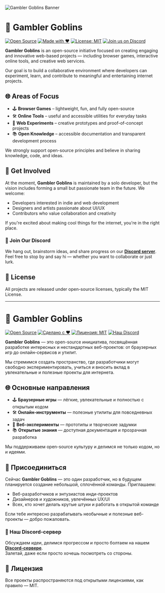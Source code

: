 ![Gambler Goblins Banner](https://raw.githubusercontent.com/Gambler-Goblins/.github/profile/banner.png)

# 🎲 Gambler Goblins

[![Open Source](https://img.shields.io/badge/open%20source-yes-brightgreen.svg)](https://github.com/GamblerGoblins)
[![Made with ❤️](https://img.shields.io/badge/made%20with-%E2%9D%A4-red)](https://github.com/GamblerGoblins)
[![License: MIT](https://img.shields.io/badge/license-MIT-blue.svg)](https://opensource.org/licenses/MIT)
[![Join us on Discord](https://img.shields.io/discord/1286385511027703919?label=Join%20us%20on%20Discord&logo=discord&color=5865F2)](https://discord.gg/edPMVu8mSq)

**Gambler Goblins** is an open-source initiative focused on creating engaging and innovative web-based projects — including browser games, interactive online tools, and creative web services.

Our goal is to build a collaborative environment where developers can experiment, learn, and contribute to meaningful and entertaining internet projects.

## 🌐 Areas of Focus

- 🕹️ **Browser Games** – lightweight, fun, and fully open-source  
- 🛠️ **Online Tools** – useful and accessible utilities for everyday tasks  
- 🔬 **Web Experiments** – creative prototypes and proof-of-concept projects  
- 📚 **Open Knowledge** – accessible documentation and transparent development process  

We strongly support open-source principles and believe in sharing knowledge, code, and ideas.

## 🤝 Get Involved

At the moment, **Gambler Goblins** is maintained by a solo developer, but the vision includes forming a small but passionate team in the future. We welcome:
- Developers interested in indie and web development  
- Designers and artists passionate about UI/UX  
- Contributors who value collaboration and creativity  

If you're excited about making cool things for the internet, you're in the right place.

### 💬 Join Our Discord

We hang out, brainstorm ideas, and share progress on our [**Discord server**](https://discord.gg/edPMVu8mSq).  
Feel free to stop by and say hi — whether you want to collaborate or just lurk.

## 📜 License

All projects are released under open-source licenses, typically the MIT License.

---

# 🎲 Gambler Goblins

[![Open Source](https://img.shields.io/badge/open%20source-да-brightgreen.svg)](https://github.com/GamblerGoblins)
[![Сделано с ❤️](https://img.shields.io/badge/сделано%20с-%E2%9D%A4-red)](https://github.com/GamblerGoblins)
[![Лицензия: MIT](https://img.shields.io/badge/лицензия-MIT-blue.svg)](https://opensource.org/licenses/MIT)
[![Наш Discord](https://img.shields.io/discord/1286385511027703919?label=Наш%20Discord&logo=discord&color=5865F2)](https://discord.gg/edPMVu8mSq)

**Gambler Goblins** — это open-source инициатива, посвящённая разработке интересных и нестандартных веб-проектов: от браузерных игр до онлайн-сервисов и утилит.

Мы стремимся создать пространство, где разработчики могут свободно экспериментировать, учиться и вносить вклад в увлекательные и полезные проекты для интернета.

## 🌐 Основные направления

- 🕹️ **Браузерные игры** — лёгкие, увлекательные и полностью с открытым кодом  
- 🛠️ **Онлайн-инструменты** — полезные утилиты для повседневных задач  
- 🔬 **Веб-эксперименты** — прототипы и творческие задумки  
- 📚 **Открытые знания** — доступная документация и прозрачная разработка  

Мы поддерживаем open-source культуру и делимся не только кодом, но и идеями.

## 🤝 Присоединиться

Сейчас **Gambler Goblins** — это один разработчик, но в будущем планируется создание небольшой, сплочённой команды. Приглашаем:
- Веб-разработчиков и энтузиастов инди-проектов  
- Дизайнеров и художников, увлечённых UX/UI  
- Всех, кто хочет делать крутые штуки и работать в открытой команде  

Если тебе интересно разрабатывать необычные и полезные веб-проекты — добро пожаловать.

### 💬 Наш Discord-сервер

Обсуждаем идеи, делимся прогрессом и просто болтаем на нашем [**Discord-сервере**](https://discord.gg/edPMVu8mSq).  
Залетай, даже если просто хочешь посмотреть со стороны.

## 📜 Лицензия

Все проекты распространяются под открытыми лицензиями, как правило — MIT.
